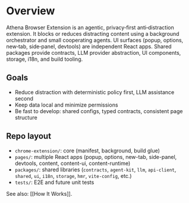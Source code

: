 # Overview

Athena Browser Extension is an agentic, privacy‑first anti‑distraction extension. It blocks or reduces distracting content using a background orchestrator and small cooperating agents. UI surfaces (popup, options, new‑tab, side‑panel, devtools) are independent React apps. Shared packages provide contracts, LLM provider abstraction, UI components, storage, i18n, and build tooling.

## Goals

- Reduce distraction with deterministic policy first, LLM assistance second
- Keep data local and minimize permissions
- Be fast to develop: shared configs, typed contracts, consistent page structure

## Repo layout

- `chrome-extension/`: core (manifest, background, build glue)
- `pages/`: multiple React apps (popup, options, new-tab, side-panel, devtools, content, content-ui, content-runtime)
- `packages/`: shared libraries (`contracts`, `agent-kit`, `llm`, `api-client`, `shared`, `ui`, `i18n`, `storage`, `hmr`, `vite-config`, etc.)
- `tests/`: E2E and future unit tests

See also: [[How It Works]].

